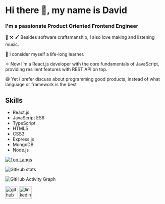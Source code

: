 # Hi there 👋, my name is David
### I'm a passionate Product Oriented Frontend Engineer

🧱 ⚒️ 🖌 Besides software craftsmanship, I also love making and listening music.

📖 I consider myself a life-long learner.

⚛️ Now I’m a React.js developer with the core fundamentals of JavaScript, providing resilient features with REST API on top.

😄 Yet I prefer discuss about programming good products, instead of what language or framework is the best  

## Skills
* React.js
* JavaScript ES6
* TypeScript
* HTML5
* CSS3
* Express.js
* MongoDB
* Node.js

[![Top Langs](https://github-readme-stats.vercel.app/api/top-langs/?username=ElDav1d)](https://github.com/anuraghazra/github-readme-stats)

![GitHub stats](https://github-readme-stats.vercel.app/api?username=ElDav1d&show_icons=true)  

![GitHub Activity Graph](https://activity-graph.herokuapp.com/graph?username=ElDav1d)  

[<img src='https://cdn.jsdelivr.net/npm/simple-icons@3.0.1/icons/github.svg' alt='github' height='40'>](https://github.com/ElDav1d)  [<img src='https://cdn.jsdelivr.net/npm/simple-icons@3.0.1/icons/linkedin.svg' alt='linkedin' height='40'>](https://www.linkedin.com/in/david-vivo/)  
